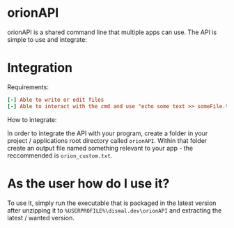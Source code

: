 # orionAPI

orionAPI is a shared command line that multiple apps can use. The API is simple to use and integrate:

# Integration

Requirements:
```ini
[-] Able to write or edit files
[-] Able to interact with the cmd and use "echo some text >> someFile.txt"
```

How to integrate:

In order to integrate the API with your program, create a folder in your project / applications root directory called `orionAPI`. Within that folder create an output file named something relevant to your app - the reccommended is `orion_custom.txt`.

# As the user how do I use it?

To use it, simply run the executable that is packaged in the latest version after unzipping it to `%USERPROFILE%\dismal.dev\orionAPI` and extracting the latest / wanted version.
